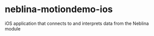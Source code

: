 # neblina-motiondemo-ios
iOS application that connects to and interprets data from the Neblina module
